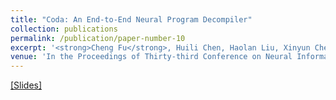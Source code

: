 ```yaml
---
title: "Coda: An End-to-End Neural Program Decompiler"
collection: publications
permalink: /publication/paper-number-10
excerpt: '<strong>Cheng Fu</strong>, Huili Chen, Haolan Liu, Xinyun Chen, Yuandong Tian, Farinaz Koushanfar, and Jishen Zhao'
venue: 'In the Proceedings of Thirty-third Conference on Neural Information Processing System (NeurIPS), 2019'
---
```


<a href="http://chengfu0118.github.io/files/coda_slides.pdf"> [Slides]</a>
